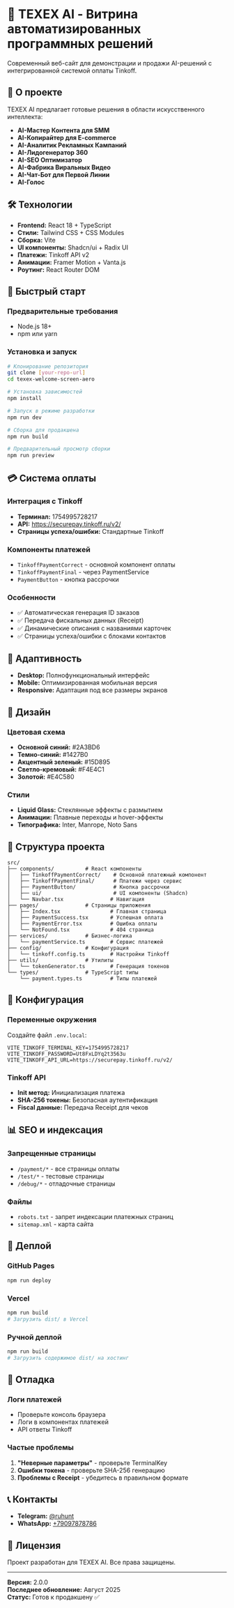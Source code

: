# 🚀 TEXEX AI - Витрина автоматизированных программных решений

Современный веб-сайт для демонстрации и продажи AI-решений с интегрированной системой оплаты Tinkoff.

## 🎯 О проекте

TEXEX AI предлагает готовые решения в области искусственного интеллекта:
- **AI-Мастер Контента для SMM**
- **AI-Копирайтер для E-commerce**
- **AI-Аналитик Рекламных Кампаний**
- **AI-Лидогенератор 360**
- **AI-SEO Оптимизатор**
- **AI-Фабрика Виральных Видео**
- **AI-Чат-Бот для Первой Линии**
- **AI-Голос**

## 🛠️ Технологии

- **Frontend:** React 18 + TypeScript
- **Стили:** Tailwind CSS + CSS Modules
- **Сборка:** Vite
- **UI компоненты:** Shadcn/ui + Radix UI
- **Платежи:** Tinkoff API v2
- **Анимации:** Framer Motion + Vanta.js
- **Роутинг:** React Router DOM

## 🚀 Быстрый старт

### Предварительные требования
- Node.js 18+ 
- npm или yarn

### Установка и запуск
```bash
# Клонирование репозитория
git clone [your-repo-url]
cd texex-welcome-screen-aero

# Установка зависимостей
npm install

# Запуск в режиме разработки
npm run dev

# Сборка для продакшена
npm run build

# Предварительный просмотр сборки
npm run preview
```

## 💳 Система оплаты

### Интеграция с Tinkoff
- **Терминал:** 1754995728217
- **API:** https://securepay.tinkoff.ru/v2/
- **Страницы успеха/ошибки:** Стандартные Tinkoff

### Компоненты платежей
- `TinkoffPaymentCorrect` - основной компонент оплаты
- `TinkoffPaymentFinal` - через PaymentService
- `PaymentButton` - кнопка рассрочки

### Особенности
- ✅ Автоматическая генерация ID заказов
- ✅ Передача фискальных данных (Receipt)
- ✅ Динамические описания с названиями карточек
- ✅ Страницы успеха/ошибки с блоками контактов

## 📱 Адаптивность

- **Desktop:** Полнофункциональный интерфейс
- **Mobile:** Оптимизированная мобильная версия
- **Responsive:** Адаптация под все размеры экранов

## 🎨 Дизайн

### Цветовая схема
- **Основной синий:** #2A3BD6
- **Темно-синий:** #1427B0
- **Акцентный зеленый:** #15D895
- **Светло-кремовый:** #F4E4C1
- **Золотой:** #E4C580

### Стили
- **Liquid Glass:** Стеклянные эффекты с размытием
- **Анимации:** Плавные переходы и hover-эффекты
- **Типографика:** Inter, Manrope, Noto Sans

## 📁 Структура проекта

```
src/
├── components/          # React компоненты
│   ├── TinkoffPaymentCorrect/    # Основной платежный компонент
│   ├── TinkoffPaymentFinal/      # Платежи через сервис
│   ├── PaymentButton/            # Кнопка рассрочки
│   ├── ui/                       # UI компоненты (Shadcn)
│   └── Navbar.tsx               # Навигация
├── pages/               # Страницы приложения
│   ├── Index.tsx                # Главная страница
│   ├── PaymentSuccess.tsx       # Успешная оплата
│   ├── PaymentError.tsx         # Ошибка оплаты
│   └── NotFound.tsx             # 404 страница
├── services/            # Бизнес-логика
│   └── paymentService.ts        # Сервис платежей
├── config/              # Конфигурация
│   └── tinkoff.config.ts        # Настройки Tinkoff
├── utils/               # Утилиты
│   └── tokenGenerator.ts        # Генерация токенов
└── types/               # TypeScript типы
    └── payment.types.ts         # Типы платежей
```

## 🔧 Конфигурация

### Переменные окружения
Создайте файл `.env.local`:
```env
VITE_TINKOFF_TERMINAL_KEY=1754995728217
VITE_TINKOFF_PASSWORD=Ut8FxLDYq2t3563u
VITE_TINKOFF_API_URL=https://securepay.tinkoff.ru/v2/
```

### Tinkoff API
- **Init метод:** Инициализация платежа
- **SHA-256 токены:** Безопасная аутентификация
- **Fiscal данные:** Передача Receipt для чеков

## 📊 SEO и индексация

### Запрещенные страницы
- `/payment/*` - все страницы оплаты
- `/test/*` - тестовые страницы
- `/debug/*` - отладочные страницы

### Файлы
- `robots.txt` - запрет индексации платежных страниц
- `sitemap.xml` - карта сайта

## 🚀 Деплой

### GitHub Pages
```bash
npm run deploy
```

### Vercel
```bash
npm run build
# Загрузить dist/ в Vercel
```

### Ручной деплой
```bash
npm run build
# Загрузить содержимое dist/ на хостинг
```

## 🐛 Отладка

### Логи платежей
- Проверьте консоль браузера
- Логи в компонентах платежей
- API ответы Tinkoff

### Частые проблемы
1. **"Неверные параметры"** - проверьте TerminalKey
2. **Ошибки токена** - проверьте SHA-256 генерацию
3. **Проблемы с Receipt** - убедитесь в правильном формате

## 📞 Контакты

- **Telegram:** [@ruhunt](https://t.me/ruhunt)
- **WhatsApp:** [+79097878786](https://wa.me/79097878786)

## 📄 Лицензия

Проект разработан для TEXEX AI. Все права защищены.

---

**Версия:** 2.0.0  
**Последнее обновление:** Август 2025  
**Статус:** Готов к продакшену ✅
